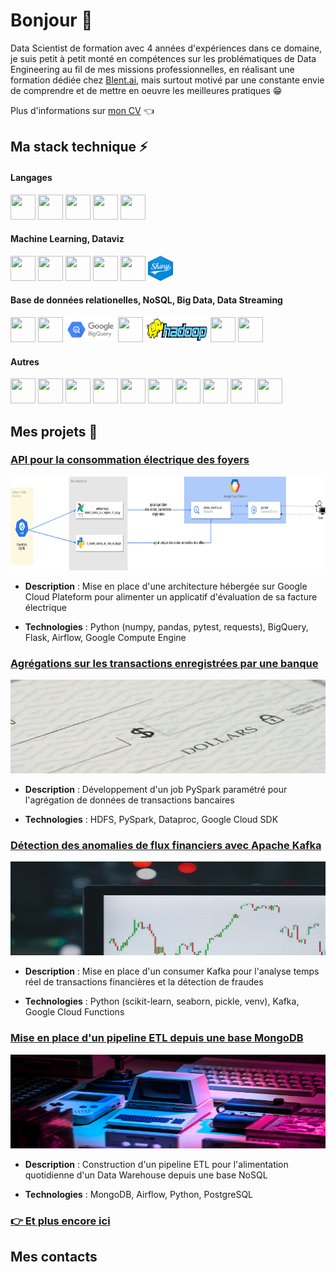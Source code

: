 # Bonjour 👋

Data Scientist de formation avec 4 années d'expériences dans ce domaine, je suis petit à petit monté en compétences sur les problématiques de Data Engineering au fil de mes missions professionnelles, en réalisant une formation dédiée chez [Blent.ai](https://blent.ai/formation/data-engineer), mais surtout motivé par une constante envie de comprendre et de mettre en oeuvre les meilleures pratiques 😁

Plus d'informations sur [mon CV](./CV_Francois_Legland.pdf) 👈

## Ma stack technique ⚡

#### Langages
  
<img src="https://cdn.jsdelivr.net/gh/devicons/devicon/icons/python/python-original.svg" width="40" height="40"/> <img src="https://cdn.jsdelivr.net/gh/devicons/devicon/icons/postgresql/postgresql-original.svg" width="40" height="40"/> 
<img src="https://cdn.jsdelivr.net/gh/devicons/devicon@latest/icons/bash/bash-original.svg" width="40" height="40"/>
<img src="https://cdn.jsdelivr.net/gh/devicons/devicon@latest/icons/r/r-original.svg" width="40" height="40"/>
<img src="https://cdn.jsdelivr.net/gh/devicons/devicon@latest/icons/git/git-original.svg" width="40" height="40"/>

#### Machine Learning, Dataviz

<img src="https://cdn.jsdelivr.net/gh/devicons/devicon@latest/icons/scikitlearn/scikitlearn-original.svg" width="40" height="40"/> <img src="https://cdn.jsdelivr.net/gh/devicons/devicon@latest/icons/pandas/pandas-original-wordmark.svg" width="40" height="40"/>
<img src="https://cdn.jsdelivr.net/gh/devicons/devicon@latest/icons/numpy/numpy-original-wordmark.svg" width="40" height="40"/>
<img src="https://cdn.jsdelivr.net/gh/devicons/devicon@latest/icons/matplotlib/matplotlib-original-wordmark.svg" width="40" height="40"/>
<img src="https://cdn.jsdelivr.net/gh/devicons/devicon@latest/icons/plotly/plotly-original-wordmark.svg" width="40" height="40"/>
<img src="./images/Shiny_hex_logo.svg" width="40" height="40"/>

#### Base de données relationelles, NoSQL, Big Data, Data Streaming

<img src="https://cdn.jsdelivr.net/gh/devicons/devicon@latest/icons/mysql/mysql-original-wordmark.svg" width="40" height="40"/> <img src="https://cdn.jsdelivr.net/gh/devicons/devicon@latest/icons/postgresql/postgresql-original-wordmark.svg" width="40" height="40"/>
<img src="./images/google_bigquery-ar21.svg" width="80" height="40"/>
<img src="https://cdn.jsdelivr.net/gh/devicons/devicon@latest/icons/mongodb/mongodb-original-wordmark.svg" width="40" height="40"/>
<img src="./images/Hadoop_logo.svg" width="100" height="40"/> <img src="https://cdn.jsdelivr.net/gh/devicons/devicon@latest/icons/apachespark/apachespark-original-wordmark.svg" width="40" height="40"/> <img src="https://cdn.jsdelivr.net/gh/devicons/devicon@latest/icons/apachekafka/apachekafka-original-wordmark.svg" width="40" height="40"/>


#### Autres

<img src="https://cdn.jsdelivr.net/gh/devicons/devicon@latest/icons/anaconda/anaconda-original-wordmark.svg" width="40" height="40"/> <img src="https://cdn.jsdelivr.net/gh/devicons/devicon@latest/icons/docker/docker-original-wordmark.svg" width="40" height="40"/>
<img src="https://cdn.jsdelivr.net/gh/devicons/devicon@latest/icons/latex/latex-original.svg" width="40" height="40"/>
<img src="https://cdn.jsdelivr.net/gh/devicons/devicon@latest/icons/vscode/vscode-original.svg" width="40" height="40"/>
<img src="https://cdn.jsdelivr.net/gh/devicons/devicon@latest/icons/github/github-original-wordmark.svg" width="40" height="40"/>
<img src="https://cdn.jsdelivr.net/gh/devicons/devicon@latest/icons/markdown/markdown-original.svg" width="40" height="40"/>
<img src="https://cdn.jsdelivr.net/gh/devicons/devicon@latest/icons/jupyter/jupyter-original-wordmark.svg" width="40" height="40"/>
<img src="https://cdn.jsdelivr.net/gh/devicons/devicon@latest/icons/rstudio/rstudio-original.svg" width="40" height="40"/>
<img src="https://cdn.jsdelivr.net/gh/devicons/devicon@latest/icons/apacheairflow/apacheairflow-original-wordmark.svg" width="40" height="40"/>
<img src="https://cdn.jsdelivr.net/gh/devicons/devicon@latest/icons/jenkins/jenkins-original.svg" width="40" height="40"/>

## Mes projets 🔨

### [API pour la consommation électrique des foyers](https://github.com/FrancLgd/PUBLIC-Projet-Data-Engineering-Tarification-Electrique)

<img src="./images/diagramme_architecture.png" alt="Capture d'Écran du Projet 1" style="width: 750px; height: 150px;"/>

- **Description** : Mise en place d'une architecture hébergée sur Google Cloud Plateform pour alimenter un applicatif d'évaluation de sa facture électrique

- **Technologies** : Python (numpy, pandas, pytest, requests), BigQuery, Flask, Airflow, Google Compute Engine

### [Agrégations sur les transactions enregistrées par une banque](https://github.com/FrancLgd/PUBLIC-Data-Engineering-Agregation-transactions-Spark)

<img src="./images/transactions.jpg" alt="Capture d'Écran du Projet 2" style="width: 750px; height: 150px;"/>

- **Description** : Développement d'un job PySpark paramétré pour l'agrégation de données de transactions bancaires

- **Technologies** : HDFS, PySpark, Dataproc, Google Cloud SDK

### [Détection des anomalies de flux financiers avec Apache Kafka](https://github.com/FrancLgd/PUBLIC-Projet-Detection-anomalie-Kafka)

<img src="./images/trading.jpg" alt="Capture d'Écran du Projet 3" style="width: 750px; height: 150px;"/>

- **Description** : Mise en place d'un consumer Kafka pour l'analyse temps réel de transactions financières et la détection de fraudes

- **Technologies** : Python (scikit-learn, seaborn, pickle, venv), Kafka, Google Cloud Functions 

### [Mise en place d'un pipeline ETL depuis une base MongoDB](https://github.com/FrancLgd/PUBLIC-Projet-Data-Engineering-Pipeline-MongoDB)

<img src="./images/videogames.jpg" alt="Capture d'Écran du Projet 4" style="width: 750px; height: 150px;"/>

- **Description** : Construction d'un pipeline ETL pour l'alimentation quotidienne d'un Data Warehouse depuis une base NoSQL

- **Technologies** : MongoDB, Airflow, Python, PostgreSQL
  
### [👉 Et plus encore ici](https://github.com/FrancLgd?tab=repositories)

## Mes contacts

